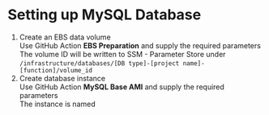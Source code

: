 # Setting up MySQL Database
1. Create an EBS data volume \
Use GitHub Action __EBS Preparation__ and supply the required parameters \
The volume ID will be written to SSM - Parameter Store under ```/infrastructure/databases/[DB type]-[project name]-[function]/volume_id```
2. Create database instance \
Use GitHub Action __MySQL Base AMI__ and supply the required parameters \
The instance is named 
